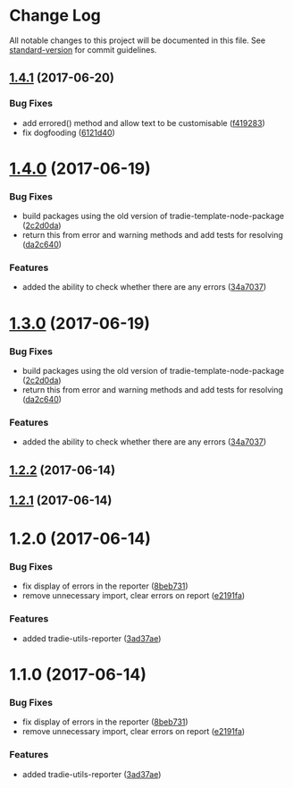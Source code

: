 # Change Log

All notable changes to this project will be documented in this file.
See [standard-version](https://github.com/conventional-changelog/standard-version) for commit guidelines.

<a name="1.4.1"></a>
## [1.4.1](https://github.com/jameslnewell/tradie-v4/compare/tradie-utils-reporter@1.4.0...tradie-utils-reporter@1.4.1) (2017-06-20)


### Bug Fixes

* add errored() method and allow text to be customisable ([f419283](https://github.com/jameslnewell/tradie-v4/commit/f419283))
* fix dogfooding ([6121d40](https://github.com/jameslnewell/tradie-v4/commit/6121d40))




<a name="1.4.0"></a>
# [1.4.0](https://github.com/jameslnewell/tradie-v4/compare/tradie-utils-reporter@1.2.2...tradie-utils-reporter@1.4.0) (2017-06-19)


### Bug Fixes

* build packages using the old version of tradie-template-node-package ([2c2d0da](https://github.com/jameslnewell/tradie-v4/commit/2c2d0da))
* return this from error and warning methods and add tests for resolving ([da2c640](https://github.com/jameslnewell/tradie-v4/commit/da2c640))


### Features

* added the ability to check whether there are any errors ([34a7037](https://github.com/jameslnewell/tradie-v4/commit/34a7037))




<a name="1.3.0"></a>
# [1.3.0](https://github.com/jameslnewell/tradie-v4/compare/tradie-utils-reporter@1.2.2...tradie-utils-reporter@1.3.0) (2017-06-19)


### Bug Fixes

* build packages using the old version of tradie-template-node-package ([2c2d0da](https://github.com/jameslnewell/tradie-v4/commit/2c2d0da))
* return this from error and warning methods and add tests for resolving ([da2c640](https://github.com/jameslnewell/tradie-v4/commit/da2c640))


### Features

* added the ability to check whether there are any errors ([34a7037](https://github.com/jameslnewell/tradie-v4/commit/34a7037))




<a name="1.2.2"></a>
## [1.2.2](https://github.com/jameslnewell/tradie-v4/compare/tradie-utils-reporter@1.2.1...tradie-utils-reporter@1.2.2) (2017-06-14)




<a name="1.2.1"></a>
## [1.2.1](https://github.com/jameslnewell/tradie-v4/compare/tradie-utils-reporter@1.2.0...tradie-utils-reporter@1.2.1) (2017-06-14)




<a name="1.2.0"></a>
# 1.2.0 (2017-06-14)


### Bug Fixes

* fix display of errors in the reporter ([8beb731](https://github.com/jameslnewell/tradie-v4/commit/8beb731))
* remove unnecessary import, clear errors on report ([e2191fa](https://github.com/jameslnewell/tradie-v4/commit/e2191fa))


### Features

* added tradie-utils-reporter ([3ad37ae](https://github.com/jameslnewell/tradie-v4/commit/3ad37ae))




<a name="1.1.0"></a>
# 1.1.0 (2017-06-14)


### Bug Fixes

* fix display of errors in the reporter ([8beb731](https://github.com/jameslnewell/tradie-v4/commit/8beb731))
* remove unnecessary import, clear errors on report ([e2191fa](https://github.com/jameslnewell/tradie-v4/commit/e2191fa))


### Features

* added tradie-utils-reporter ([3ad37ae](https://github.com/jameslnewell/tradie-v4/commit/3ad37ae))
